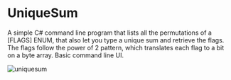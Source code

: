 # UniqueSum
A simple C# command line program that lists all the permutations of a [FLAGS] ENUM, that also let you type a unique sum and retrieve the flags. The flags follow the power of 2 pattern, which translates each flag to a bit on a byte array. Basic command line UI.

![uniquesum](https://user-images.githubusercontent.com/87881292/162368860-d2e65404-9c6b-47f4-b1dc-c4322a5272f5.png)

